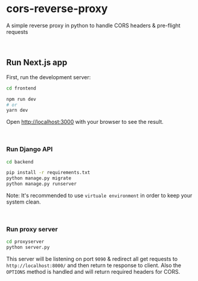 # cors-reverse-proxy

A simple reverse proxy in python to handle CORS headers & pre-flight requests

<br>

## Run Next.js app

First, run the development server:

```bash
cd frontend

npm run dev
# or
yarn dev
```

Open [http://localhost:3000](http://localhost:3000) with your browser to see the result.

<br>

### Run Django API

```bash
cd backend

pip install -r requirements.txt
python manage.py migrate
python manage.py runserver
```

Note: It's recommended to use `virtuale environment` in order to keep your system clean.

<br>

### Run proxy server

```bash
cd proxyserver
python server.py
```

This server will be listening on port `9090` & redirect all get requests to `http://localhost:8000/` and then return te response to client. Also the `OPTIONS` method is handled and will return required headers for CORS.
